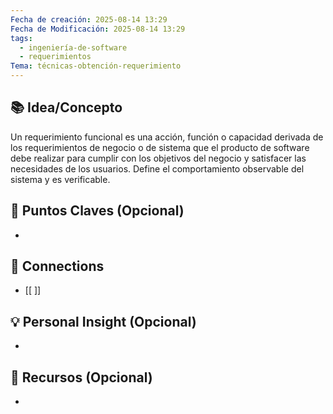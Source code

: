 ```yaml
---
Fecha de creación: 2025-08-14 13:29
Fecha de Modificación: 2025-08-14 13:29
tags:
  - ingeniería-de-software
  - requerimientos
Tema: técnicas-obtención-requerimiento
---
```



## 📚 Idea/Concepto 

Un requerimiento funcional es una acción, función o capacidad derivada de los requerimientos de negocio o de sistema que el producto de software debe realizar para cumplir con los objetivos del negocio y satisfacer las necesidades de los usuarios. Define el comportamiento observable del sistema y es verificable.
## 📌 Puntos Claves (Opcional)
- 

## 🔗 Connections
- [[ ]]

## 💡 Personal Insight (Opcional)
- 
## 🧾 Recursos (Opcional)
- 